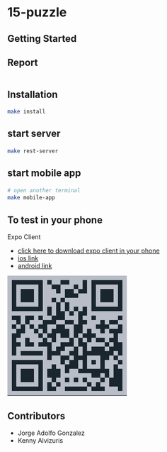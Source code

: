 # 15-puzzle

## Getting Started

## Report
```check the file report.pdf at the root
```

## Installation
```sh
make install
```

## start server
```sh
make rest-server
```

## start mobile app
```sh
# open another terminal
make mobile-app
```

## To test in your phone
Expo Client
- [click here to download expo client in your phone](https://expo.io/tools#client)
- [ios link](https://itunes.apple.com/app/apple-store/id982107779?ct=www&mt=8)
- [android link](https://play.google.com/store/apps/details?id=host.exp.exponent&referrer=www)

[![QR Code](https://github.com/g3org3/15-Puzzle/raw/master/server/qr-code.png)]()

## Contributors
* Jorge Adolfo Gonzalez
* Kenny Alvizuris